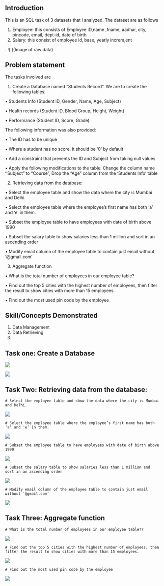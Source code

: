 ## Introduction
This is an SQL task of 3 datasets that I analyzed. The dataset are as follows
1.	Employee: this consists of Employee ID,name ,fname, aadhar, city, pincode, email, dept-id, date of birth
2.	Salary: this consist of employee id, base, yearly increm,ent

.  ![ ](Image of raw data)

## Problem statement
The tasks involved are
1.	Create a Database named “Students Record”. We are to create the following tables:
   
•	Students Info (Student ID, Gender, Name, Age, Subject)

•	Health records (Student ID, Blood Group, Height, Weight)

•	Performance (Student ID, Score, Grade)

The following information was also provided:

•	The ID has to be unique

•	Where a student has no score, it should be ‘0’ by default

•	Add a constraint that prevents the ID and Subject from taking null values

•	Apply the following modifications to the table: Change the column name ‘’Subject” to ‘’Course”, Drop the “Age” column from the ‘Students Info’ table 

2.	Retrieving data from the database:
	
•	Select the employee table and show the data where the city is Mumbai and Delhi.

•	Select the employee table where the employee’s first name has both ‘a’ and ‘e’ in them. 

•	Subset the employee table to have employees with date of birth above 1990

•	Subset the salary table to show salaries less than 1 million and sort in an ascending order

•	Modify email column of the employee table to contain just email without ‘@gmail.com’

3.	Aggregate function
   
•	What is the total number of employees in our employee table?

•	Find out the top 5 cities with the highest number of employees, then filter the result to show cities with more than 15 employees.

•	Find out the most used pin code by the employee

## Skill/Concepts Demonstrated
1.	Data Management	
2.	Data Retrieving
3.		
## Task one: Create a Database

![ ](TSK1A.jpg)

![ ](TSK1B.jpg)

## Task Two: Retrieving data from the database:

	# Select the employee table and show the data where the city is Mumbai and Delhi. 

![ ](TSK2A.jpg)

	# Select the employee table where the employee’s first name has both ‘a’ and ‘e’ in them.

 ![ ](TSK2B.jpg)
 
	# Subset the employee table to have employees with date of birth above 1990

![ ](TSK2C.jpg)

	# Subset the salary table to show salaries less than 1 million and sort in an ascending order

![ ](TSK2D.jpg)

	# Modify email column of the employee table to contain just email without ‘@gmail.com’

![ ](TSK2E.jpg)

## Task Three: Aggregate function 

	# What is the total number of employees in our employee table??

![ ](TSK3A.jpg)

 	# Find out the top 5 cities with the highest number of employees, then filter the result to show cities with more than 15 employees.
  
![ ](TSK3B.jpg)

	# Find out the most used pin code by the employee

![ ](TSK3C.jpg)

